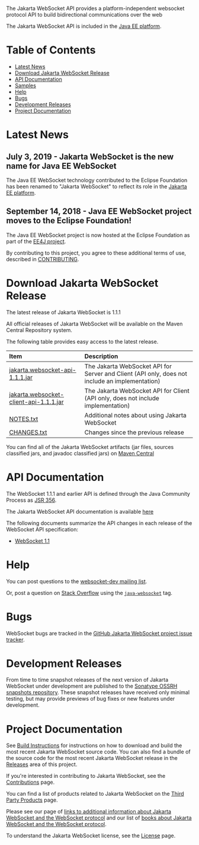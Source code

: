 <br>

The Jakarta WebSocket API provides a platform-independent
websocket protocol API to build bidirectional communications
over the web

The Jakarta WebSocket API is included in the
[Java EE platform](http://www.oracle.com/technetwork/java/javaee/index.html).

# Table of Contents
* [Latest News](#Latest_News)
* [Download Jakarta WebSocket Release](#Download_Jakarta_WebSocket_Release)
* [API Documentation](#API_Documentation)
* [Samples](#Samples)
* [Help](#Help)
* [Bugs](#Bugs)
* [Development Releases](#Development_Releases)
* [Project Documentation](#Project_Documentation)

# <a name="Latest_News"></a>Latest News

## July 3, 2019 - Jakarta WebSocket is the new name for Java EE WebSocket ##

The Java EE WebSocket technology contributed to the Eclipse Foundation has been renamed
to "Jakarta WebSocket" to reflect its role in the
[Jakarta EE platform](https://jakarta.ee/).

## September 14, 2018 - Java EE WebSocket project moves to the Eclipse Foundation! ##

The Java EE WebSocket project is now hosted at the Eclipse Foundation as part of
the [EE4J project](https://projects.eclipse.org/projects/ee4j).

By contributing to this project, you agree to these additional terms of
use, described in [CONTRIBUTING](CONTRIBUTING.md).

# <a name="Download_Jakarta_WebSocket_Release">Download Jakarta WebSocket Release</a>

The latest release of Jakarta WebSocket is 1.1.1

All official releases of Jakarta WebSocket will be available on the Maven Central Repository system.

The following table provides easy access to the latest release.

|Item|Description|
|:---|:----------|
|[jakarta.websocket-api-1.1.1.jar](https://repo1.maven.org/maven2/jakarta/websocket/jakarta.websocket-api/1.1.1/jakarta.websocket-api-1.1.1.jar)|The Jakarta WebSocket API for Server and Client (API only, does not include an implementation)|
|[jakarta.websocket-client-api-1.1.1.jar](https://repo1.maven.org/maven2/jakarta/websocket/jakarta.websocket-client-api/1.1.1/jakarta.websocket-client-api-1.1.1.jar)|The Jakarta WebSocket API for Client (API only, does not include implementation)|
|[NOTES.txt](docs/NOTES.txt)|Additional notes about using Jakarta WebSocket|
|[CHANGES.txt](docs/CHANGES.txt)|Changes since the previous release|

You can find all of the Jakarta WebSocket artifacts
(jar files, sources classified jars, and javadoc classified jars) on
[Maven Central](https://search.maven.org/search?q=g:jakarta.websocket)

# <a name="API_Documentation"></a>API Documentation

The WebSocket 1.1.1 and earlier API is defined through the Java Community Process as
[JSR 356](http://jcp.org/en/jsr/detail?id=356).

The Jakarta WebSocket API documentation is available
[here](https://eclipse-ee4j.github.io/websocket-api/docs/api/)

<!---
and the Jakarta WebSocket specification is available
[here](https://javaee.github.io/websocket-api/docs/websocket-spec-1.1.1.pdf).
-->

The following documents summarize the API changes in each release of
the WebSocket API specification:

-   [WebSocket 1.1](docs/websocket-1.1-changes.txt)

<!---
# <a name="Samples"></a>Samples

Some sample programs showing how to use the WebSocket APIs are available
TODO: we need some examples
-->

# <a name="Help"></a>Help

You can post questions to the
[websocket-dev mailing list](https://accounts.eclipse.org/mailing-list/websocket-dev).

Or, post a question on [Stack Overflow](https://stackoverflow.com/) using the
[`java-websocket`](https://stackoverflow.com/questions/tagged/java-websocket) tag.

# <a name="Bugs"></a>Bugs

WebSocket bugs are tracked in the
[GitHub Jakarta WebSocket project issue tracker](https://github.com/eclipse-ee4j/websocket-api/issues).

# <a name="Development_Releases"></a>Development Releases

From time to time snapshot releases of the next version of Jakarta WebSocket
under development are published to the
[Sonatype OSSRH snapshots repository](https://oss.sonatype.org/content/repositories/snapshots/).
These snapshot releases have received only minimal testing, but may
provide previews of bug fixes or new features under development.

# <a name="Project_Documentation"></a>Project Documentation

See [Build Instructions](Build-Instructions) for instructions on how to
download and build the most recent Jakarta WebSocket source code. You can also
find a bundle of the source code for the most recent Jakarta WebSocket release
in the [Releases](https://github.com/eclipse-ee4j/websocket-api/releases) area of
this project.

If you're interested in contributing to Jakarta WebSocket, see the
[Contributions](Contributions) page.

You can find a list of products related to Jakarta WebSocket on the
[Third Party Products](ThirdPartyProducts) page.

Please see our page of
[links to additional information about Jakarta WebSocket and the WebSocket protocol](Links)
and our list of
[books about Jakarta WebSocket and the WebSocket protocol](Books).

To understand the Jakarta WebSocket license, see the [License](JakartaWebSocket-License) page.
